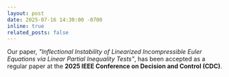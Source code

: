 ```yaml
---
layout: post
date: 2025-07-16 14:30:00 -0700
inline: true
related_posts: false
---
```


Our paper, *"Inflectional Instability of Linearized Incompressible Euler Equations via Linear Partial Inequality Tests"*, has been accepted as a regular paper at the **2025 IEEE Conference on Decision and Control (CDC)**.


